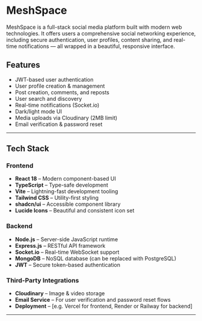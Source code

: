 # MeshSpace

MeshSpace is a full-stack social media platform built with modern web technologies. It offers users a comprehensive social networking experience, including secure authentication, user profiles, content sharing, and real-time notifications — all wrapped in a beautiful, responsive interface.

## Features

- JWT-based user authentication
- User profile creation & management
- Post creation, comments, and reposts
- User search and discovery
- Real-time notifications (Socket.io)
- Dark/light mode UI
- Media uploads via Cloudinary (2MB limit)
- Email verification & password reset

---

## Tech Stack

### Frontend
- **React 18** – Modern component-based UI
- **TypeScript** – Type-safe development
- **Vite** – Lightning-fast development tooling
- **Tailwind CSS** – Utility-first styling
- **shadcn/ui** – Accessible component library
- **Lucide Icons** – Beautiful and consistent icon set

### Backend
- **Node.js** – Server-side JavaScript runtime
- **Express.js** – RESTful API framework
- **Socket.io** – Real-time WebSocket support
- **MongoDB** – NoSQL database (can be replaced with PostgreSQL)
- **JWT** – Secure token-based authentication

### Third-Party Integrations
- **Cloudinary** – Image & video storage
- **Email Service** – For user verification and password reset flows
- **Deployment** – [e.g. Vercel for frontend, Render or Railway for backend]

---

